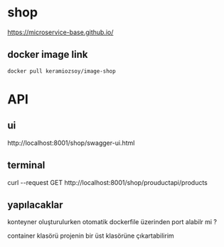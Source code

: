 # shop

https://microservice-base.github.io/


## docker image link
```
docker pull keramiozsoy/image-shop
```


# API

## ui

http://localhost:8001/shop/swagger-ui.html

## terminal

curl --request GET http://localhost:8001/shop/prouductapi/products


## yapılacaklar
konteyner oluşturulurken otomatik dockerfile üzerinden port alabilr mi ?

container klasörü projenin bir üst klasörüne çıkartabilirim
